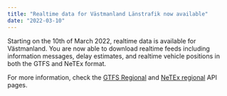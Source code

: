 ```yaml
---
title: "Realtime data for Västmanland Länstrafik now available"
date: "2022-03-10"
---
```


Starting on the 10th of March 2022, realtime data is available for Västmanland. You are now able to download realtime
feeds including information messages, delay estimates, and realtime vehicle positions in both the GTFS and NeTEx format.

For more information, check the [GTFS Regional](/api/gtfs-datasets/gtfs-regional/_index.md)
and [NeTEx regional](/api/netex-datasets/netex-regional/_index.md) API pages.